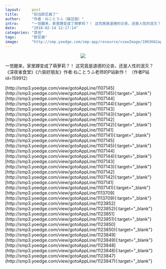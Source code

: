 ```yaml
---
layout:     post
title:      "别当欧尼酱了"
author:     "作者：ねことうふ（猫豆腐）"
intro:      "一觉醒来，家里蹲变成了萌萝莉？！ 这究竟是道德的沦丧，还是人性的泯灭？ 《深夜雀食堂》《六驱好朋友》作者·ねことうふ老师的P站新作！ （作者P站id=159912）"
date:       "2018-02-14 12:17:14"
categories: "其他"
tags:       "欧尼酱"
image:      "http://smp.yoedge.com/smp-app/resource/viewImage/1003662appline.png"
---
```

<div style="text-align: center">
<p><img src="http://smp.yoedge.com/smp-app/resource/viewImage/1003662appline.png"/></p>
</div>
<p class="post-meta">
<span>一觉醒来，家里蹲变成了萌萝莉？！ 这究竟是道德的沦丧，还是人性的泯灭？ 《深夜雀食堂》《六驱好朋友》作者·ねことうふ老师的P站新作！ （作者P站id=159912）</span>
</p>
[http://smp3.yoedge.com/view/gotoAppLine/1107145](http://smp3.yoedge.com/view/gotoAppLine/1107145){:target="_blank"}
[http://smp3.yoedge.com/view/gotoAppLine/1107144](http://smp3.yoedge.com/view/gotoAppLine/1107144){:target="_blank"}
[http://smp3.yoedge.com/view/gotoAppLine/1107143](http://smp3.yoedge.com/view/gotoAppLine/1107143){:target="_blank"}
[http://smp3.yoedge.com/view/gotoAppLine/1107142](http://smp3.yoedge.com/view/gotoAppLine/1107142){:target="_blank"}
[http://smp3.yoedge.com/view/gotoAppLine/1107141](http://smp3.yoedge.com/view/gotoAppLine/1107141){:target="_blank"}
[http://smp3.yoedge.com/view/gotoAppLine/1107145](http://smp3.yoedge.com/view/gotoAppLine/1107145){:target="_blank"}
[http://smp3.yoedge.com/view/gotoAppLine/1107144](http://smp3.yoedge.com/view/gotoAppLine/1107144){:target="_blank"}
[http://smp3.yoedge.com/view/gotoAppLine/1107143](http://smp3.yoedge.com/view/gotoAppLine/1107143){:target="_blank"}
[http://smp3.yoedge.com/view/gotoAppLine/1107142](http://smp3.yoedge.com/view/gotoAppLine/1107142){:target="_blank"}
[http://smp3.yoedge.com/view/gotoAppLine/1107141](http://smp3.yoedge.com/view/gotoAppLine/1107141){:target="_blank"}
[http://smp3.yoedge.com/view/gotoAppLine/1113709](http://smp3.yoedge.com/view/gotoAppLine/1113709){:target="_blank"}
[http://smp3.yoedge.com/view/gotoAppLine/1123852](http://smp3.yoedge.com/view/gotoAppLine/1123852){:target="_blank"}
[http://smp3.yoedge.com/view/gotoAppLine/1123851](http://smp3.yoedge.com/view/gotoAppLine/1123851){:target="_blank"}
[http://smp3.yoedge.com/view/gotoAppLine/1123850](http://smp3.yoedge.com/view/gotoAppLine/1123850){:target="_blank"}
[http://smp3.yoedge.com/view/gotoAppLine/1123849](http://smp3.yoedge.com/view/gotoAppLine/1123849){:target="_blank"}
[http://smp3.yoedge.com/view/gotoAppLine/1123848](http://smp3.yoedge.com/view/gotoAppLine/1123848){:target="_blank"}
[http://smp3.yoedge.com/view/gotoAppLine/1123847](http://smp3.yoedge.com/view/gotoAppLine/1123847){:target="_blank"}


